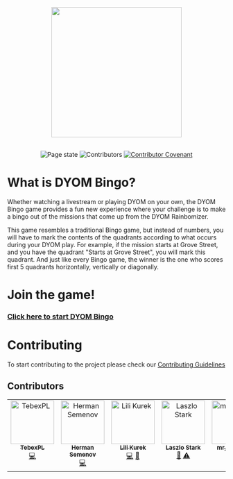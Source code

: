 <div align="center">
<a href="https://toriality.github.io/DYOM-Bingo/">
<img width="300" src="./images/logo.png">
</a>
</div>
<br>
<p align="center">
  <img src="https://img.shields.io/github/deployments/toriality/dyom-bingo/github-pages" alt="Page state" >
  <img src="https://img.shields.io/github/contributors/toriality/dyom-bingo" alt="Contributors" >
  <a href="./.github/CODE_OF_CONDUCT.md">
    <img src="https://img.shields.io/badge/Contributor%20Covenant-v2.0%20adopted-5555ff.svg" alt="Contributor Covenant">
  </a>
</p>

# What is DYOM Bingo?

Whether watching a livestream or playing DYOM on your own, the DYOM Bingo game provides a fun new experience where your challenge is to make a bingo out of the missions that come up from the DYOM Rainbomizer.

This game resembles a traditional Bingo game, but instead of numbers, you will have to mark the contents of the quadrants according to what occurs during your DYOM play. For example, if the mission starts at Grove Street, and you have the quadrant "Starts at Grove Street", you will mark this quadrant. And just like every Bingo game, the winner is the one who scores first 5 quadrants horizontally, vertically or diagonally.

# Join the game!

### [Click here to start DYOM Bingo](https://toriality.github.io/DYOM-Bingo/)

# Contributing

To start contributing to the project please check our [Contributing Guidelines](./.github/CONTRIBUTING.md)

## Contributors

<!-- ALL-CONTRIBUTORS-LIST:START - Do not remove or modify this section -->
<!-- prettier-ignore-start -->
<!-- markdownlint-disable -->
<table>
  <tbody>
    <tr>
      <td align="center" valign="top" width="14.28%"><a href="https://github.com/TebexPL"><img src="https://avatars.githubusercontent.com/u/10909246?v=4?s=100" width="100px;" alt="TebexPL"/><br /><sub><b>TebexPL</b></sub></a><br /><a href="https://github.com/Toriality/DYOM-Bingo/commits?author=TebexPL" title="Code">💻</a></td>
      <td align="center" valign="top" width="14.28%"><a href="https://github.com/GermanAizek"><img src="https://avatars.githubusercontent.com/u/21138600?v=4?s=100" width="100px;" alt="Herman Semenov"/><br /><sub><b>Herman Semenov</b></sub></a><br /><a href="https://github.com/Toriality/DYOM-Bingo/commits?author=GermanAizek" title="Code">💻</a></td>
      <td align="center" valign="top" width="14.28%"><a href="https://github.com/lili1228"><img src="https://avatars.githubusercontent.com/u/27950372?v=4?s=100" width="100px;" alt="Lili Kurek"/><br /><sub><b>Lili Kurek</b></sub></a><br /><a href="https://github.com/Toriality/DYOM-Bingo/commits?author=lili1228" title="Code">💻</a> <a href="https://github.com/Toriality/DYOM-Bingo/issues?q=author%3Alili1228" title="Bug reports">🐛</a></td>
      <td align="center" valign="top" width="14.28%"><a href="https://github.com/laszlostark"><img src="https://avatars.githubusercontent.com/u/62555605?v=4?s=100" width="100px;" alt="Laszlo Stark"/><br /><sub><b>Laszlo Stark</b></sub></a><br /><a href="https://github.com/Toriality/DYOM-Bingo/issues?q=author%3Alaszlostark" title="Bug reports">🐛</a> <a href="https://github.com/Toriality/DYOM-Bingo/commits?author=laszlostark" title="Tests">⚠️</a></td>
      <td align="center" valign="top" width="14.28%"><a href="https://github.com/mister-gamin"><img src="https://avatars.githubusercontent.com/u/36798979?v=4?s=100" width="100px;" alt="mr___gamin"/><br /><sub><b>mr___gamin</b></sub></a><br /><a href="https://github.com/Toriality/DYOM-Bingo/commits?author=mister-gamin" title="Code">💻</a></td>
      <td align="center" valign="top" width="14.28%"><a href="https://github.com/logan-14"><img src="https://avatars.githubusercontent.com/u/109527105?v=4?s=100" width="100px;" alt="logan-14"/><br /><sub><b>logan-14</b></sub></a><br /><a href="https://github.com/Toriality/DYOM-Bingo/commits?author=logan-14" title="Code">💻</a></td>
      <td align="center" valign="top" width="14.28%"><a href="https://github.com/readandwrite864"><img src="https://avatars.githubusercontent.com/u/63188034?v=4?s=100" width="100px;" alt="readandwrite864"/><br /><sub><b>readandwrite864</b></sub></a><br /><a href="https://github.com/Toriality/DYOM-Bingo/commits?author=readandwrite864" title="Code">💻</a></td>
    </tr>
  </tbody>
</table>

<!-- markdownlint-restore -->
<!-- prettier-ignore-end -->

<!-- ALL-CONTRIBUTORS-LIST:END -->
